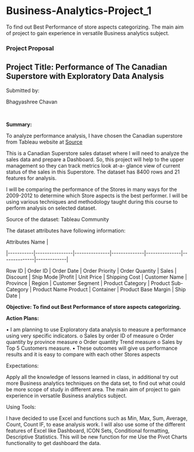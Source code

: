 # Business-Analytics-Project_1


To find out Best Performance of store aspects categorizing. The main aim of project to gain experience in versatile Business analytics subject.







### **Project Proposal**

## **Project Title: Performance of The Canadian Superstore with Exploratory Data Analysis**




Submitted by:

Bhagyashree Chavan
                                               



 

**Summary:**

To analyze performance analysis, I have chosen the Canadian superstore from Tableau website at [Source](https://community.tableau.com/)


This is a Canadian Superstore sales dataset where I will need to analyze the sales data and prepare a Dashboard. So, this project will help to the upper management so they can track metrics look at-a- glance view of current status of the sales in this Superstore.
The dataset has 8400 rows and 21 features for analysis.  

I will be comparing the performance of the Stores in many ways for the 2009-2012 to determine which Store aspects is the best performer.
I will be using various techniques and methodology taught during this course to perform analysis on selected dataset.

Source of the dataset: Tableau Community

The dataset attributes have following information:


Attributes Name |

|-----------|----------------|---------------|--------------|---------------|--------------|-------------|

Row ID |	Order ID	| Order Date | Order Priority | Order Quantity | Sales | Discount | 
Ship Mode |Profit | Unit Price | Shipping Cost | Customer Name | Province | Region | 
Customer Segment | Product Category | Product Sub-Category | Product Name Product | Container | Product Base Margin | Ship Date |




**Objective: To find out Best Performance of store aspects categorizing.**





**Action Plans:**

•	I am planning to use Exploratory data analysis to measure a performance using very specific indicators. 
o	Sales by order ID of measure 
o	Order quantity by province measure
o	Order quantity Trend measure 
o	Sales by Top 5 Customers measure.
•	These outcomes will give us performance results and it is easy to compare with each other Stores aspects

Expectations:

Apply all the knowledge of lessons learned in class, in additional try out more Business analytics techniques on the data set, to find out what could be more scope of study in different area. The main aim of project to gain experience in versatile Business analytics subject.

Using Tools:

I have decided to use Excel and functions such as Min, Max, Sum, Average, Count, Count IF, to ease analysis work. I will also use some of the different features of Excel like Dashboard, ICON Sets, Conditional formatting, Descriptive Statistics. This will be new function for me Use the Pivot Charts functionality to get dashboard the data.

